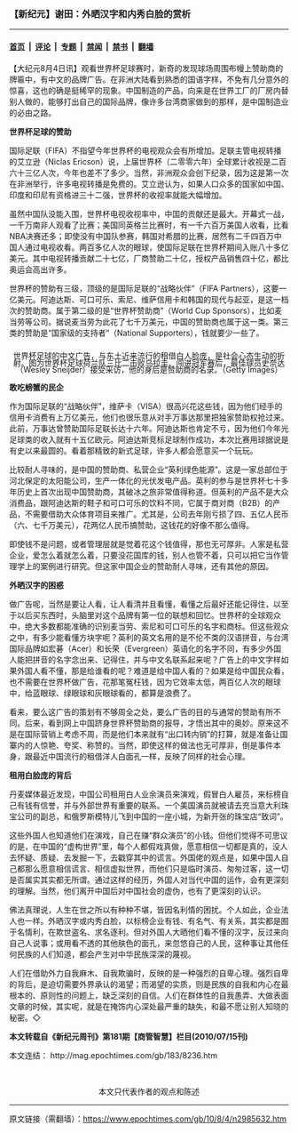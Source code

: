 ### 【新纪元】谢田：外晒汉字和内秀白脸的赏析

---

#### [首页](../../../..?n2985632) &nbsp;|&nbsp; [评论](../../../../../epoch-comment?n2985632) &nbsp;|&nbsp; [专题](../../../../../epoch-special?n2985632) &nbsp;|&nbsp; [禁闻](../../../../../epoch-news?n2985632) &nbsp;|&nbsp; [禁书](../../../../../books?n2985632) &nbsp;|&nbsp; [翻墙](https://github.com/gfw-breaker/nogfw/blob/master/README.md?n2985632)


<div class="post_content" id="artbody" itemprop="articleBody">
 <!-- article content begin -->
 <p>
  【大纪元8月4日讯】观看世界杯足球赛时，新奇的发现球场周围布幔上赞助商的牌匾中，有中文的品牌广告。在非洲大陆看到熟悉的国语字样，不免有几分意外的惊喜，这也的确是挺稀罕的现象。中国制造的产品，向来是在世界工厂的厂房内替别人做的，能够打出自己的国际品牌，像许多台湾商家做到的那样，是中国制造业的必由之路。
 </p>
 <p>
  <b>
   世界杯足球的赞助
  </b>
 </p>
 <p>
  国际足联（FIFA）不指望今年世界杯的电视观众会有所增加。足联主管电视转播的艾立逊（Niclas Ericson）说，上届世界杯（二零零六年）全球累计收视是二百六十三亿人次，今年也差不了多少。当然，非洲观众会创下纪录，因为这是第一次在非洲举行，许多电视转播是免费的。艾立逊认为，如果人口众多的国家如中国、印度和印尼有资格进三十二强，世界杯的收视率就能大幅增加。
 </p>
 <p>
  虽然中国队没能入围，世界杯电视收视率中，中国的贡献还是最大。开幕式一战，一千万南非人观看了比赛；美国同英格兰比赛时，有一千六百万美国人收看，比看 NBA决赛还多；即使没有中国队参赛，韩国对希腊的比赛，居然有二千四百万中国人通过电视收看。两百多亿人次的眼球，使国际足联在世界杯期间入账八十多亿美元。其中电视转播贡献二十七亿，厂商赞助二十亿，授权产品销售四十亿，都比奥运会高出许多。
 </p>
 <p>
  世界杯的赞助有三级，顶级的是国际足联的“战略伙伴”（FIFA Partners），这要一亿美元。阿迪达斯、可口可乐、索尼、维萨信用卡和韩国的现代与起亚，是这一档次的赞助商。属于第二级的是“世界杯赞助商”（World Cup Sponsors），比如麦当劳等公司。据说麦当劳为此花了七千万美元，中国的赞助商也属于这一类。第三类的赞助是“国家级的支持者”（National Supporters），钱就要少一些了。
 </p>
 <p>
  <!--image v 1.0-->
 </p>
 <div style="line-height: 90%; text-align: center;">
  <br/>
  <span class="bn12">
   世界杯足球的中文广告，与东土近来流行的租借白人脸庞，是社会心态生动的折射。图为世界杯足球荷兰队三比二击败乌拉圭、闯进冠军赛后，最佳球员史奈达（Wesley Sneijder）接受采访，他的身后是赞助商的名录。（Getty Images）
  </span>
 </div>
 <p>
  <!-- -->
 </p>
 <p>
  <b>
   敢吃螃蟹的民企
  </b>
 </p>
 <p>
  作为国际足联的“战略伙伴”，维萨卡（VISA）很高兴花这些钱，因为他们经手的信用卡消费有上万亿美元，他们也很乐意从对手万事达那里把独家赞助权抢过来。此前，万事达曾赞助国际足联长达十六年。阿迪达斯也肯定不亏，因为他们今年光足球类的收入就有十五亿欧元。阿迪达斯竞标足球制作成功，本次比赛用球据说是有史以来最圆的。看着那精致的新式足球，许多人都会愿意买一个玩玩。
 </p>
 <p>
  比较耐人寻味的，是中国的赞助商、私营企业“英利绿色能源”。这是一家总部位于河北保定的太阳能公司，生产一体化的光伏发电产品。英利的参与是世界杯七十多年历史上首次出现中国赞助商，其破冰之旅非常值得称道。但英利的产品不是大众消费品，跟阿迪达斯的鞋子和可口可乐的饮料不同，它属于商对商（B2B）的产品，不需要借助大众体育项目来推广。尤其是，公司去年刚亏损了四、五亿人民币（六、七千万美元），花两亿人民币搞赞助，这钱花的好像不那么值得。
 </p>
 <p>
  即使钱不是问题，或者管理层就是觉着花这个钱值得，那也无可厚非。人家是私营企业，爱怎么着就怎么着，只要没花国库的钱，别人也管不着，只可以把它当作管理学上的案例进行研究。但这家中国企业的赞助耐人寻味，还有其他的原因。
 </p>
 <p>
  <b>
   外晒汉字的困惑
  </b>
 </p>
 <p>
  做广告呢，当然是要让人看，让人看清并且看懂，看懂之后最好还能记得住，以至于以后买东西时，头脑里对这个品牌有第一位的联想和回忆。世界杯的全球观众中，绝大多数都能准确的识别麦当劳、索尼和可口可乐的名字和商标。但这些观众之中，有多少能看懂方块字呢？英利的英文名用的是不伦不类的汉语拼音，与台湾国际品牌如宏碁（Acer）和长荣（Evergreen）英语化的名字不同，有多少外国人能把拼音的名字念出来、记得住，并与中文名联系起来呢？广告上的中文字样如果外国人看不懂，那是给谁看的呢？难道是给中国人看的？如果是给中国民众看，也不需要在世界杯做广告，花那笔冤枉钱，因为它效率太低，两百亿人次的眼球中，给蓝眼球、绿眼球和灰眼球看的，都算是浪费了。
 </p>
 <p>
  看来，要么这广告的策划有不够周全之处，要么广告的目的与通常的赞助有所不同。后来，看到网上中国跻身世界杯赞助商的报导，才悟出其中的奥妙。原来这不是在国际营销上考虑不周，而是他们本来就有“出口转内销”的打算，就是准备让国寨内的人惊艳、夸奖、称赞的。当然，即使这样的做法也无可厚非，倒是事件本身，跟最近中国流行的租借洋人白面孔一样，反映了同样的社会心理。
 </p>
 <p>
  <b>
   租用白脸庞的背后
  </b>
 </p>
 <p>
  丹麦媒体最近发现，中国公司租用白人业余演员来演戏，假冒白人雇员，来标榜自己有钱有信誉，并与外部世界有重要的联系。一个美国演员就被请去充当意大利珠宝公司的副总，和俄罗斯模特儿飞到中国的一座小城，为新开张的珠宝店“致词”。
 </p>
 <p>
  这些外国人也知道他们在演戏，自己在赚“群众演员”的小钱。但他们觉得不可思议的是，在中国的“虚构世界”里，每个人都假戏真做，愿意相信一切都是真的，没人去怀疑、质疑、去发掘一下，去戳穿其中的谎言。外国佬的观点是，如果中国人自己都那么愿意相信谎言、相信虚拟世界，而他们只是临时演员、匆匆过客，这一切是否属实其实都无所谓。通过这样的经历，外国人对当代中国的运作，会有更深刻的理解。当然，他们离开中国后对中国社会的虚伪，也有了更深刻的认识。
 </p>
 <p>
  佛法真理说，人生在世之所以有种种不堪，皆因名利情的困扰。个人如此，企业法人也一样。外晒汉字或内秀白脸，以标榜企业有钱、有名气、有关系，其实都是囿于名情利，在欺世盗名、求名逐利。但对外国人大晒他们看不懂的汉字，反过来向自己人说事；或用看不透的其他肤色的面孔，来忽悠自己的人民，这种事让其他任何民族的人们知道，都会产生对中华民族深深的蔑视。
 </p>
 <p>
  人们在借助外力自我麻木、自我欺骗时，反映的是一种强烈的自卑心理。强烈自卑的背后，是迫切需要外界承认的渴望；而渴望的实质，则是民族的自我和内心在最根本的、原则性的问题上，缺乏深刻的自信。人们在群体性的自我愚弄、大做表面文章的时候，其实呢，就是在掩饰内心深处最严重的缺失，和最不愿让别人知晓的秘密。◇
 </p>
 <p>
  <b>
   本文转载自《新纪元周刊》第181期【商管智慧】栏目(2010/07/15刊)
  </b>
 </p>
 <p>
  本文连结：
  <ok href=" http://mag.epochtimes.com/gb/183/8236.htm " target="_blank">
   http://mag.epochtimes.com/gb/183/8236.htm
  </ok>
 </p>
 <p>
  <font color="#ffffff">
   (http://www.dajiyuan.com)
  </font>
  <br/>
  <center>
   <font class="GY13">
    本文只代表作者的观点和陈述
   </font>
  </center>
 </p>
 <!-- article content end -->
 <div id="below_article_ad">
 </div>
</div>


---

原文链接（需翻墙）：https://www.epochtimes.com/gb/10/8/4/n2985632.htm